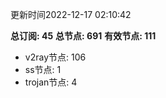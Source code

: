更新时间2022-12-17 02:10:42

**总订阅: 45**
**总节点: 691**
**有效节点: 111**
- v2ray节点: 106
- ss节点: 1
- trojan节点: 4
